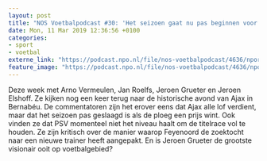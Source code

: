 ```yaml
---
layout: post
title: "NOS Voetbalpodcast #30: 'Het seizoen gaat nu pas beginnen voor Ajax'"
date: Mon, 11 Mar 2019 12:36:56 +0100
categories: 
- sport 
- voetbal 
externe_link: "https://podcast.npo.nl/file/nos-voetbalpodcast/4636/nporadio1_nos-voetbalpodcast_20190311_nos-voetbalpodcast-30-het-seizoen-gaat-nu-pas-beginnen-voor-ajax_HTCIUM.mp3"
feature_image: "https://podcast.npo.nl/file/nos-voetbalpodcast/4636/nporadio1_nos-voetbalpodcast_20190311_nos-voetbalpodcast-30-het-seizoen-gaat-nu-pas-beginnen-voor-ajax_HTCIUM.mp3"
---
```


Deze week met Arno Vermeulen, Jan Roelfs, Jeroen Grueter en Jeroen Elshoff. Ze kijken nog een keer terug naar de historische avond van Ajax in Bernabéu. De commentatoren zijn het erover eens dat Ajax alle lof verdient, maar dat het seizoen pas geslaagd is als de ploeg een prijs wint. Ook vinden ze dat PSV momenteel niet het niveau haalt om de titelrace vol te houden. Ze zijn kritisch over de manier waarop Feyenoord de zoektocht naar een nieuwe trainer heeft aangepakt. En is Jeroen Grueter de grootste visionair ooit op voetbalgebied?
